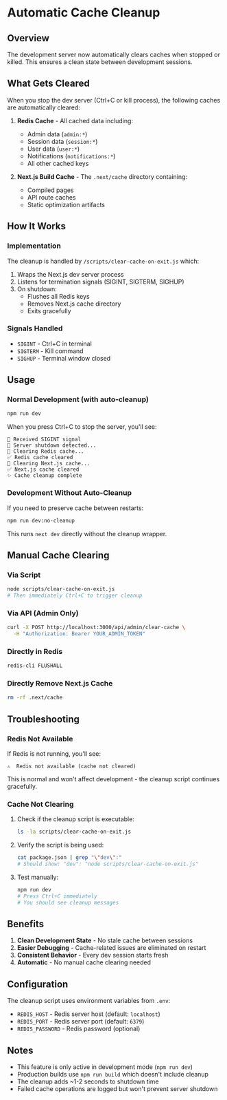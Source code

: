 # Automatic Cache Cleanup

## Overview

The development server now automatically clears caches when stopped or killed. This ensures a clean state between development sessions.

## What Gets Cleared

When you stop the dev server (Ctrl+C or kill process), the following caches are automatically cleared:

1. **Redis Cache** - All cached data including:
   - Admin data (`admin:*`)
   - Session data (`session:*`)
   - User data (`user:*`)
   - Notifications (`notifications:*`)
   - All other cached keys

2. **Next.js Build Cache** - The `.next/cache` directory containing:
   - Compiled pages
   - API route caches
   - Static optimization artifacts

## How It Works

### Implementation

The cleanup is handled by `/scripts/clear-cache-on-exit.js` which:

1. Wraps the Next.js dev server process
2. Listens for termination signals (SIGINT, SIGTERM, SIGHUP)
3. On shutdown:
   - Flushes all Redis keys
   - Removes Next.js cache directory
   - Exits gracefully

### Signals Handled

- `SIGINT` - Ctrl+C in terminal
- `SIGTERM` - Kill command
- `SIGHUP` - Terminal window closed

## Usage

### Normal Development (with auto-cleanup)

```bash
npm run dev
```

When you press Ctrl+C to stop the server, you'll see:

```
📡 Received SIGINT signal
🛑 Server shutdown detected...
🧹 Clearing Redis cache...
✅ Redis cache cleared
🧹 Clearing Next.js cache...
✅ Next.js cache cleared
✨ Cache cleanup complete
```

### Development Without Auto-Cleanup

If you need to preserve cache between restarts:

```bash
npm run dev:no-cleanup
```

This runs `next dev` directly without the cleanup wrapper.

## Manual Cache Clearing

### Via Script

```bash
node scripts/clear-cache-on-exit.js
# Then immediately Ctrl+C to trigger cleanup
```

### Via API (Admin Only)

```bash
curl -X POST http://localhost:3000/api/admin/clear-cache \
  -H "Authorization: Bearer YOUR_ADMIN_TOKEN"
```

### Directly in Redis

```bash
redis-cli FLUSHALL
```

### Directly Remove Next.js Cache

```bash
rm -rf .next/cache
```

## Troubleshooting

### Redis Not Available

If Redis is not running, you'll see:

```
⚠️  Redis not available (cache not cleared)
```

This is normal and won't affect development - the cleanup script continues gracefully.

### Cache Not Clearing

1. Check if the cleanup script is executable:
   ```bash
   ls -la scripts/clear-cache-on-exit.js
   ```

2. Verify the script is being used:
   ```bash
   cat package.json | grep "\"dev\":"
   # Should show: "dev": "node scripts/clear-cache-on-exit.js"
   ```

3. Test manually:
   ```bash
   npm run dev
   # Press Ctrl+C immediately
   # You should see cleanup messages
   ```

## Benefits

1. **Clean Development State** - No stale cache between sessions
2. **Easier Debugging** - Cache-related issues are eliminated on restart
3. **Consistent Behavior** - Every dev session starts fresh
4. **Automatic** - No manual cache clearing needed

## Configuration

The cleanup script uses environment variables from `.env`:

- `REDIS_HOST` - Redis server host (default: `localhost`)
- `REDIS_PORT` - Redis server port (default: `6379`)
- `REDIS_PASSWORD` - Redis password (optional)

## Notes

- This feature is only active in development mode (`npm run dev`)
- Production builds use `npm run build` which doesn't include cleanup
- The cleanup adds ~1-2 seconds to shutdown time
- Failed cache operations are logged but won't prevent server shutdown
